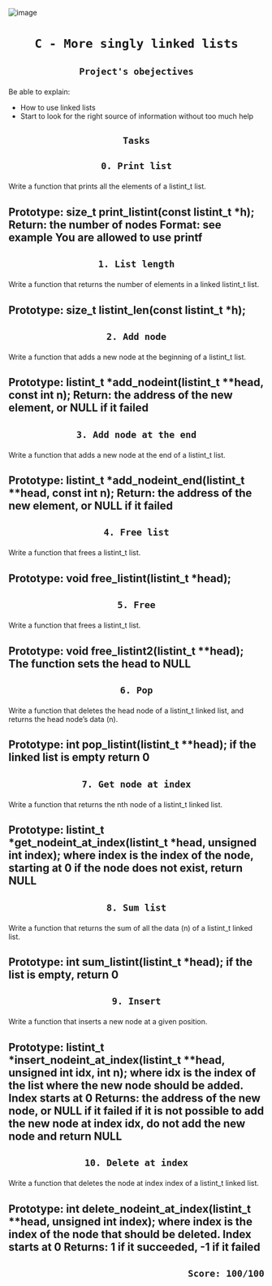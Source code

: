 ![image](https://www.thecrazyprogrammer.com/wp-content/uploads/2015/09/Doubly-Linked-List-in-C-and-C-.gif)
# <p align=center>`C - More singly linked lists`</p>
## <p align=center> `Project's obejectives` </p>
Be able to explain:
- How to use linked lists
- Start to look for the right source of information without too much help

## <p align=center>`Tasks`</p>
## <p align=center>`0. Print list`</p>
Write a function that prints all the elements of a listint_t list.

Prototype: size_t print_listint(const listint_t *h);
Return: the number of nodes
Format: see example
You are allowed to use printf
-------------------------------------------------
## <p align=center>`1. List length`</p>
Write a function that returns the number of elements in a linked listint_t list.

Prototype: size_t listint_len(const listint_t *h);
-------------------------------------------------
## <p align=center>`2. Add node`</p>
Write a function that adds a new node at the beginning of a listint_t list.

Prototype: listint_t *add_nodeint(listint_t **head, const int n);
Return: the address of the new element, or NULL if it failed
-------------------------------------------------
## <p align=center>`3. Add node at the end`</p>
Write a function that adds a new node at the end of a listint_t list.

Prototype: listint_t *add_nodeint_end(listint_t **head, const int n);
Return: the address of the new element, or NULL if it failed
-------------------------------------------------
## <p align=center>`4. Free list`</p>
Write a function that frees a listint_t list.

Prototype: void free_listint(listint_t *head);
-------------------------------------------------
## <p align=center>`5. Free`</p>
Write a function that frees a listint_t list.

Prototype: void free_listint2(listint_t **head);
The function sets the head to NULL
-------------------------------------------------
## <p align=center>`6. Pop`</p>
Write a function that deletes the head node of a listint_t linked list, and returns the head node’s data (n).

Prototype: int pop_listint(listint_t **head);
if the linked list is empty return 0
-------------------------------------------------
## <p align=center>`7. Get node at index`</p>
Write a function that returns the nth node of a listint_t linked list.

Prototype: listint_t *get_nodeint_at_index(listint_t *head, unsigned int index);
where index is the index of the node, starting at 0
if the node does not exist, return NULL
-------------------------------------------------
## <p align=center>`8. Sum list`</p>
Write a function that returns the sum of all the data (n) of a listint_t linked list.

Prototype: int sum_listint(listint_t *head);
if the list is empty, return 0
-------------------------------------------------
## <p align=center>`9. Insert`</p>
Write a function that inserts a new node at a given position.

Prototype: listint_t *insert_nodeint_at_index(listint_t **head, unsigned int idx, int n);
where idx is the index of the list where the new node should be added. Index starts at 0
Returns: the address of the new node, or NULL if it failed
if it is not possible to add the new node at index idx, do not add the new node and return NULL
-------------------------------------------------
## <p align=center>`10. Delete at index`</p>
Write a function that deletes the node at index index of a listint_t linked list.

Prototype: int delete_nodeint_at_index(listint_t **head, unsigned int index);
where index is the index of the node that should be deleted. Index starts at 0
Returns: 1 if it succeeded, -1 if it failed
-------------------------------------------------
## <p align=right>`Score: 100/100`</p>
